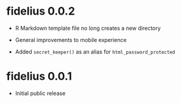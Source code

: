 # fidelius 0.0.2

* R Markdown template file no long creates a new directory

* General improvements to mobile experience

* Added `secret_keeper()` as an alias for `html_password_protected`

# fidelius 0.0.1

* Initial public release

